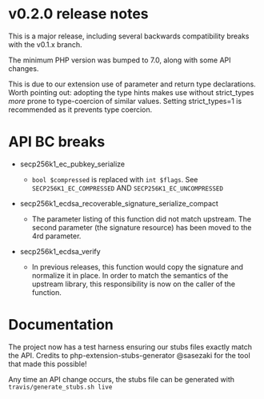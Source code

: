 v0.2.0 release notes
====================

This is a major release, including several backwards compatibility breaks
with the v0.1.x branch. 

The minimum PHP version was bumped to 7.0, along with some API changes.

This is due to our extension use of parameter and return type declarations. Worth pointing out: adopting the type hints makes use without strict_types _more_ prone to type-coercion of similar values. Setting strict_types=1 is recommended as it prevents type coercion.

# API BC breaks

 - secp256k1_ec_pubkey_serialize
   * `bool $compressed` is replaced with `int $flags`. See `SECP256K1_EC_COMPRESSED` AND `SECP256K1_EC_UNCOMPRESSED`

 - secp256k1_ecdsa_recoverable_signature_serialize_compact 
   * The parameter listing of this function did not match upstream. The second parameter (the signature resource) has been moved to the 4rd parameter.
   
 - secp256k1_ecdsa_verify
   * In previous releases, this function would copy the signature and normalize it in place. In order to match the semantics of the upstream library, this responsibility is now on the caller of the function. 

# Documentation

The project now has a test harness ensuring our stubs files exactly match the API. Credits to php-extension-stubs-generator @sasezaki for the tool that made this possible!

Any time an API change occurs, the stubs file can be generated with `travis/generate_stubs.sh live`


